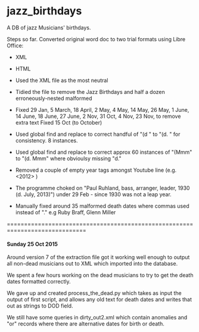 jazz_birthdays
==============

A DB of jazz Musicians' birthdays.

Steps so far.
Converted original word doc to two trial formats using Libre Office:
 - XML
 - HTML 

- Used the XML file as the most neutral

- Tidied the file to remove the Jazz Birthdays and half a dozen erroneously-nested malformed <paras>

- Fixed 29 Jan, 5 March, 18 April, 2 May, 4 May, 14 May, 26 May, 1 June, 14 June, 18 June, 27 June, 2 Nov, 31 Oct, 4 Nov, 23 Nov, to remove extra text
Fixed 15 Oct (to October)

- Used global find and replace to correct handful of "(d " to "(d. " for consistency. 8 instances.

- Used global find and replace to correct approx 60 instances of "(Mmm" to "(d. Mmm" where obvioulsy missing "d."

- Removed a couple of empty year tags amongst Youtube line (e.g. <2012> )

- The programme choked on "Paul Ruhland, bass, arranger, leader, 1930 (d. July, 2013)") under 29 Feb - since 1930 was not a leap year.

- Manually fixed around 35 malformed death dates where commas used instead of "." e.g Ruby Braff, Glenn Miller

=============================================================================
#### Sunday 25 Oct 2015

Around version 7 of the extraction file got it working well enough to output all non-dead musicians out to XML which imported into the database.

We spent a few hours working on the dead musicians to try to get the death dates formatted correctly. 

We gave up and created process_the_dead.py which takes as input the output of first script, and allows any old text for death dates and writes that out as strings to DOD field.

We still have some queries in dirty_out2.xml which contain anomalies and "or" records where there are alternative dates for birth or death.
